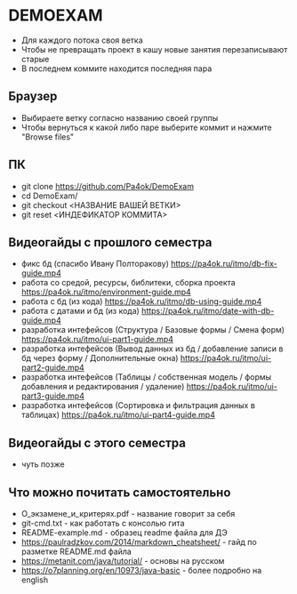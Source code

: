 # DEMOEXAM
- Для каждого потока своя ветка
- Чтобы не превращать проект в кашу новые занятия перезаписывают старые
- В последнем коммите находится последняя пара

## Браузер
- Выбираете ветку согласно названию своей группы
- Чтобы вернуться к какой либо паре выберите коммит и нажмите "Browse files"

## ПК
- git clone https://github.com/Pa4ok/DemoExam
- cd DemoExam/
- git checkout <НАЗВАНИЕ ВАШЕЙ ВЕТКИ>
- git reset <ИНДЕФИКАТОР КОММИТА>

## Видеогайды с прошлого семестра
- фикс бд (спасибо Ивану Полторакову) https://pa4ok.ru/itmo/db-fix-guide.mp4
- работа со средой, ресурсы, библитеки, сборка проекта https://pa4ok.ru/itmo/environment-guide.mp4
- работа с бд (из кода) https://pa4ok.ru/itmo/db-using-guide.mp4
- работа с датами и бд (из кода) https://pa4ok.ru/itmo/date-with-db-guide.mp4
- разработка интефейсов (Структура / Базовые формы / Смена форм) https://pa4ok.ru/itmo/ui-part1-guide.mp4
- разработка интефейсов (Вывод данных из бд / добавление записи в бд через форму / Дополнительные окна) https://pa4ok.ru/itmo/ui-part2-guide.mp4	
- разработка интефейсов (Таблицы / собственная модель / формы добавления и редактирования / удаление) https://pa4ok.ru/itmo/ui-part3-guide.mp4
- разработка интефейсов (Сортировка и фильтрация данных в таблицах) https://pa4ok.ru/itmo/ui-part4-guide.mp4

## Видеогайды с этого семестра
- чуть позже

## Что можно почитать самостоятельно
- О_экзамене_и_критерях.pdf - название говорит за себя
- git-cmd.txt - как работать с  консолью гита
- README-example.md - образец readme файла для ДЭ
- https://paulradzkov.com/2014/markdown_cheatsheet/ - гайд по разметке README.md файла
- https://metanit.com/java/tutorial/ - основы на русском
- https://o7planning.org/en/10973/java-basic - более подробно на english
